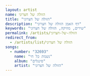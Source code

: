```yaml
---
layout: artist
name: הזולה של חצרוני
title: "הזולה של חצרוני"
description: "דף האמן הזולה של חצרוני"
keywords: "שירים, מוזיקה, הזולה של חצרוני"
permalink: /artists/הזולה-של-חצרוני
redirect_from:
  - /artists/list/הזולה של חצרוני
songs:
  - number: "32693"
    name: "נשמת כל חי"
    album: "סינגלים"
    artist: "הזולה של חצרוני"
---
```

